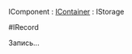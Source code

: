 ﻿---
Title: Компонент IRecord
Keywords: IRecord, Record
Link: .Rec.IRecord
---

IComponent : [IContainer](topic:.Custom.ComClasses.IContainer) : IStorage

#IRecord

Запись...